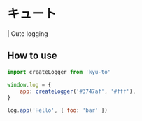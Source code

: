 # キュート

| Cute logging

## How to use

```js
import createLogger from 'kyu-to'

window.log = {
    app: createLogger('#3747af', '#fff'),
}

log.app('Hello', { foo: 'bar' })
```
